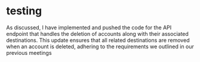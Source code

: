 # testing
As discussed, I have implemented and pushed the code for the API endpoint that handles the deletion of accounts along with their associated destinations. This update ensures that all related destinations are removed when an account is deleted, adhering to the requirements we outlined in our previous meetings
